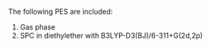 The following PES are included: 

1. Gas phase
2. SPC in diethylether with B3LYP-D3(BJ)/6-311+G(2d,2p) 
